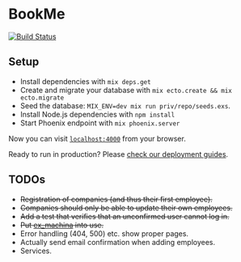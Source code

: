 # BookMe

[![Build Status](https://travis-ci.org/sveittir-finnar/book-me.svg?branch=master)](https://travis-ci.org/sveittir-finnar/book-me)

## Setup

  * Install dependencies with `mix deps.get`
  * Create and migrate your database with `mix ecto.create && mix ecto.migrate`
  * Seed the database: `MIX_ENV=dev mix run priv/repo/seeds.exs`.
  * Install Node.js dependencies with `npm install`
  * Start Phoenix endpoint with `mix phoenix.server`

Now you can visit [`localhost:4000`](http://localhost:4000) from your browser.

Ready to run in production? Please [check our deployment guides](http://www.phoenixframework.org/docs/deployment).

## TODOs

* ~~Registration of companies (and thus their first employee).~~
* ~~Companies should only be able to update their own employees.~~
* ~~Add a test that verifies that an unconfirmed user cannot log in.~~
* ~~Put [ex_machina](https://github.com/thoughtbot/ex_machina) into use.~~
* Error handling (404, 500) etc. show proper pages.
* Actually send email confirmation when adding employees.
* Services.
